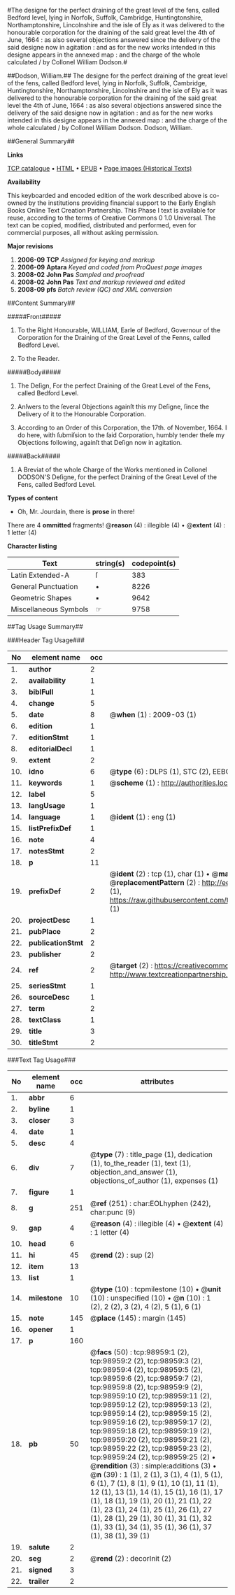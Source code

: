#The designe for the perfect draining of the great level of the fens, called Bedford level, lying in Norfolk, Suffolk, Cambridge, Huntingtonshire, Northamptonshire, Lincolnshire and the isle of Ely as it was delivered to the honourable corporation for the draining of the said great level the 4th of June, 1664 : as also several objections answered since the delivery of the said designe now in agitation : and as for the new works intended in this designe appears in the annexed map : and the charge of the whole calculated / by Collonel William Dodson.#

##Dodson, William.##
The designe for the perfect draining of the great level of the fens, called Bedford level, lying in Norfolk, Suffolk, Cambridge, Huntingtonshire, Northamptonshire, Lincolnshire and the isle of Ely as it was delivered to the honourable corporation for the draining of the said great level the 4th of June, 1664 : as also several objections answered since the delivery of the said designe now in agitation : and as for the new works intended in this designe appears in the annexed map : and the charge of the whole calculated / by Collonel William Dodson.
Dodson, William.

##General Summary##

**Links**

[TCP catalogue](http://www.ota.ox.ac.uk/tcp/)  • 
[HTML](http://tei.it.ox.ac.uk/tcp/Texts-HTML/free/A36/A36235.html)  • 
[EPUB](http://tei.it.ox.ac.uk/tcp/Texts-EPUB/free/A36/A36235.epub) • 
[Page images (Historical Texts)](https://data.historicaltexts.jisc.ac.uk/view?pubId=eebo-13304341e&pageId=eebo-13304341e-98959-1)

**Availability**

This keyboarded and encoded edition of the
	       work described above is co-owned by the institutions
	       providing financial support to the Early English Books
	       Online Text Creation Partnership. This Phase I text is
	       available for reuse, according to the terms of Creative
	       Commons 0 1.0 Universal. The text can be copied,
	       modified, distributed and performed, even for
	       commercial purposes, all without asking permission.

**Major revisions**

1. __2006-09__ __TCP__ *Assigned for keying and markup*
1. __2006-09__ __Aptara__ *Keyed and coded from ProQuest page images*
1. __2008-02__ __John Pas__ *Sampled and proofread*
1. __2008-02__ __John Pas__ *Text and markup reviewed and edited*
1. __2008-09__ __pfs__ *Batch review (QC) and XML conversion*

##Content Summary##

#####Front#####

1. To the Right Honourable,
WILLIAM,
Earle of Bedford,
Governour of the Corporation for the
Draining of the Great Level of the
Fenns, called Bedford Level.

1. To the Reader.

#####Body#####

1. The Deſign,
For the perfect Draining of the Great Level of
the Fens, called Bedford Level.

1. Anſwers to the ſeveral Objections againſt this
my Deſigne, ſince the Delivery of it to
the Honourable Corporation.

1. According to an Order of this Corporation, the
17th. of November, 1664. I do here, with
ſubmiſsion to the ſaid Corporation, humbly
tender theſe my Objections following, againſt
that Deſign now in agitation.

#####Back#####

1. A Breviat of the whole Charge of the Works mentioned in Collonel
DODSON'S Deſigne, for the perfect Draining of the
Great Level of the Fens, called Bedford Level.

**Types of content**

  * Oh, Mr. Jourdain, there is **prose** in there!

There are 4 **ommitted** fragments! 
 @__reason__ (4) : illegible (4)  •  @__extent__ (4) : 1 letter (4)

**Character listing**


|Text|string(s)|codepoint(s)|
|---|---|---|
|Latin Extended-A|ſ|383|
|General Punctuation|•|8226|
|Geometric Shapes|▪|9642|
|Miscellaneous Symbols|☞|9758|

##Tag Usage Summary##

###Header Tag Usage###

|No|element name|occ|attributes|
|---|---|---|---|
|1.|__author__|2||
|2.|__availability__|1||
|3.|__biblFull__|1||
|4.|__change__|5||
|5.|__date__|8| @__when__ (1) : 2009-03 (1)|
|6.|__edition__|1||
|7.|__editionStmt__|1||
|8.|__editorialDecl__|1||
|9.|__extent__|2||
|10.|__idno__|6| @__type__ (6) : DLPS (1), STC (2), EEBO-CITATION (1), OCLC (1), VID (1)|
|11.|__keywords__|1| @__scheme__ (1) : http://authorities.loc.gov/ (1)|
|12.|__label__|5||
|13.|__langUsage__|1||
|14.|__language__|1| @__ident__ (1) : eng (1)|
|15.|__listPrefixDef__|1||
|16.|__note__|4||
|17.|__notesStmt__|2||
|18.|__p__|11||
|19.|__prefixDef__|2| @__ident__ (2) : tcp (1), char (1)  •  @__matchPattern__ (2) : ([0-9\-]+):([0-9IVX]+) (1), (.+) (1)  •  @__replacementPattern__ (2) : http://eebo.chadwyck.com/downloadtiff?vid=$1&page=$2 (1), https://raw.githubusercontent.com/textcreationpartnership/Texts/master/tcpchars.xml#$1 (1)|
|20.|__projectDesc__|1||
|21.|__pubPlace__|2||
|22.|__publicationStmt__|2||
|23.|__publisher__|2||
|24.|__ref__|2| @__target__ (2) : https://creativecommons.org/publicdomain/zero/1.0/ (1), http://www.textcreationpartnership.org/docs/. (1)|
|25.|__seriesStmt__|1||
|26.|__sourceDesc__|1||
|27.|__term__|2||
|28.|__textClass__|1||
|29.|__title__|3||
|30.|__titleStmt__|2||


###Text Tag Usage###

|No|element name|occ|attributes|
|---|---|---|---|
|1.|__abbr__|6||
|2.|__byline__|1||
|3.|__closer__|3||
|4.|__date__|1||
|5.|__desc__|4||
|6.|__div__|7| @__type__ (7) : title_page (1), dedication (1), to_the_reader (1), text (1), objection_and_answer (1), objections_of_author (1), expenses (1)|
|7.|__figure__|1||
|8.|__g__|251| @__ref__ (251) : char:EOLhyphen (242), char:punc (9)|
|9.|__gap__|4| @__reason__ (4) : illegible (4)  •  @__extent__ (4) : 1 letter (4)|
|10.|__head__|6||
|11.|__hi__|45| @__rend__ (2) : sup (2)|
|12.|__item__|13||
|13.|__list__|1||
|14.|__milestone__|10| @__type__ (10) : tcpmilestone (10)  •  @__unit__ (10) : unspecified (10)  •  @__n__ (10) : 1 (2), 2 (2), 3 (2), 4 (2), 5 (1), 6 (1)|
|15.|__note__|145| @__place__ (145) : margin (145)|
|16.|__opener__|1||
|17.|__p__|160||
|18.|__pb__|50| @__facs__ (50) : tcp:98959:1 (2), tcp:98959:2 (2), tcp:98959:3 (2), tcp:98959:4 (2), tcp:98959:5 (2), tcp:98959:6 (2), tcp:98959:7 (2), tcp:98959:8 (2), tcp:98959:9 (2), tcp:98959:10 (2), tcp:98959:11 (2), tcp:98959:12 (2), tcp:98959:13 (2), tcp:98959:14 (2), tcp:98959:15 (2), tcp:98959:16 (2), tcp:98959:17 (2), tcp:98959:18 (2), tcp:98959:19 (2), tcp:98959:20 (2), tcp:98959:21 (2), tcp:98959:22 (2), tcp:98959:23 (2), tcp:98959:24 (2), tcp:98959:25 (2)  •  @__rendition__ (3) : simple:additions (3)  •  @__n__ (39) : 1 (1), 2 (1), 3 (1), 4 (1), 5 (1), 6 (1), 7 (1), 8 (1), 9 (1), 10 (1), 11 (1), 12 (1), 13 (1), 14 (1), 15 (1), 16 (1), 17 (1), 18 (1), 19 (1), 20 (1), 21 (1), 22 (1), 23 (1), 24 (1), 25 (1), 26 (1), 27 (1), 28 (1), 29 (1), 30 (1), 31 (1), 32 (1), 33 (1), 34 (1), 35 (1), 36 (1), 37 (1), 38 (1), 39 (1)|
|19.|__salute__|2||
|20.|__seg__|2| @__rend__ (2) : decorInit (2)|
|21.|__signed__|3||
|22.|__trailer__|2||
